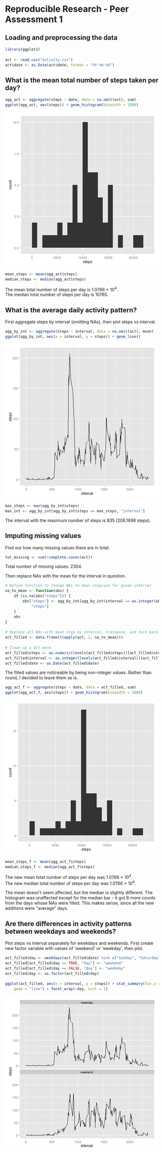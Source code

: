 Reproducible Research - Peer Assessment 1
=========================================

## Loading and preprocessing the data


```r
library(ggplot2)

act <- read.csv("activity.csv")
act$date <- as.Date(act$date, format = "%Y-%m-%d")
```


## What is the mean total number of steps taken per day?


```r
agg_act <- aggregate(steps ~ date, data = na.omit(act), sum)
ggplot(agg_act, aes(steps)) + geom_histogram(binwidth = 1000)
```

![plot of chunk unnamed-chunk-2](figure/unnamed-chunk-2.png) 

```r
mean_steps <- mean(agg_act$steps)
median_steps <- median(agg_act$steps)
```


The mean total number of steps per day is 1.0766 &times; 10<sup>4</sup>.  
The median total number of steps per day is 10765.

## What is the average daily activity pattern?

First aggregate steps by interval (omitting NAs), then plot steps vs interval.


```r
agg_by_int <- aggregate(steps ~ interval, data = na.omit(act), mean)
ggplot(agg_by_int, aes(x = interval, y = steps)) + geom_line()
```

![plot of chunk unnamed-chunk-3](figure/unnamed-chunk-3.png) 

```r
max_steps <- max(agg_by_int$steps)
max_int <- agg_by_int[agg_by_int$steps == max_steps, "interval"]
```


The interval with the maximum number of steps is 835 (206.1698 
steps).

## Imputing missing values

Find out how many missing values there are in total:


```r
tot_missing <- sum(!complete.cases(act))
```


Total number of missing values: 2304.  

Then replace NAs with the mean for the interval in question.


```r
# Define function to change NAs to mean stepsize for given interval
na_to_mean <- function(obs) {
    if (is.na(obs["steps"])) {
        obs["steps"] <- agg_by_int[agg_by_int$interval == as.integer(obs["interval"]), 
            "steps"]
    }
    obs
}

# Replace all NAs with mean step by interval, transpose, and turn back to df
act_filled <- data.frame(t(apply(act, 1, na_to_mean)))

# Clean up a bit more
act_filled$steps <- as.numeric(levels(act_filled$steps))[act_filled$steps]
act_filled$interval <- as.integer(levels(act_filled$interval))[act_filled$interval]
act_filled$date <- as.Date(act_filled$date)
```


The filled values are noticeable by being non-integer values.  Rather than 
round, I decided to leave them as is.


```r
agg_act_f <- aggregate(steps ~ date, data = act_filled, sum)
ggplot(agg_act_f, aes(steps)) + geom_histogram(binwidth = 1000)
```

![plot of chunk unnamed-chunk-6](figure/unnamed-chunk-6.png) 

```r
mean_steps_f <- mean(agg_act_f$steps)
median_steps_f <- median(agg_act_f$steps)
```


The new mean total number of steps per day was 1.0766 &times; 10<sup>4</sup>.  
The new median total number of steps per day was 1.0766 &times; 10<sup>4</sup>.

The mean doesn't seem affected, but the median is slightly different.  The 
histogram was unaffected except for the median bar - it got 8 more counts from
the days whose NAs were filled.  This makes sense, since all the new additions
were "average" days.

## Are there differences in activity patterns between weekdays and weekends?

Plot steps vs interval separately for weekdays and weekends.  First create new
factor variable with values of 'weekend' or 'weekday', then plot.


```r
act_filled$day <- weekdays(act_filled$date) %in% c("Sunday", "Saturday")
act_filled[act_filled$day == TRUE, "day"] <- "weekend"
act_filled[act_filled$day == FALSE, "day"] <- "weekday"
act_filled$day <- as.factor(act_filled$day)

ggplot(act_filled, aes(x = interval, y = steps)) + stat_summary(fun.y = mean, 
    geom = "line") + facet_wrap(~day, ncol = 1)
```

![plot of chunk unnamed-chunk-7](figure/unnamed-chunk-7.png) 


